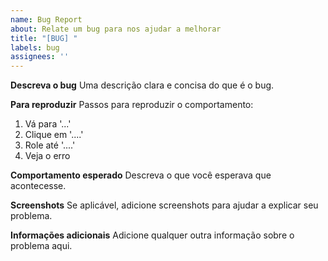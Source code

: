 ```yaml
---
name: Bug Report
about: Relate um bug para nos ajudar a melhorar
title: "[BUG] "
labels: bug
assignees: ''
---
```


**Descreva o bug**
Uma descrição clara e concisa do que é o bug.

**Para reproduzir**
Passos para reproduzir o comportamento:
1. Vá para '...'
2. Clique em '....'
3. Role até '....'
4. Veja o erro

**Comportamento esperado**
Descreva o que você esperava que acontecesse.

**Screenshots**
Se aplicável, adicione screenshots para ajudar a explicar seu problema.

**Informações adicionais**
Adicione qualquer outra informação sobre o problema aqui.
